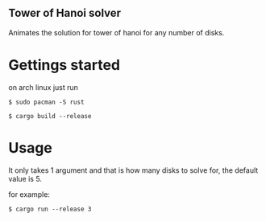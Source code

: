 
## Tower of Hanoi solver
Animates the solution for tower of hanoi for any number of disks.
# Gettings started
on arch linux just run

`$ sudo pacman -S rust`

`$ cargo build --release`

# Usage
It only takes 1 argument and that is how many disks to solve for, the default value is 5.

for example:

`$ cargo run --release 3`
